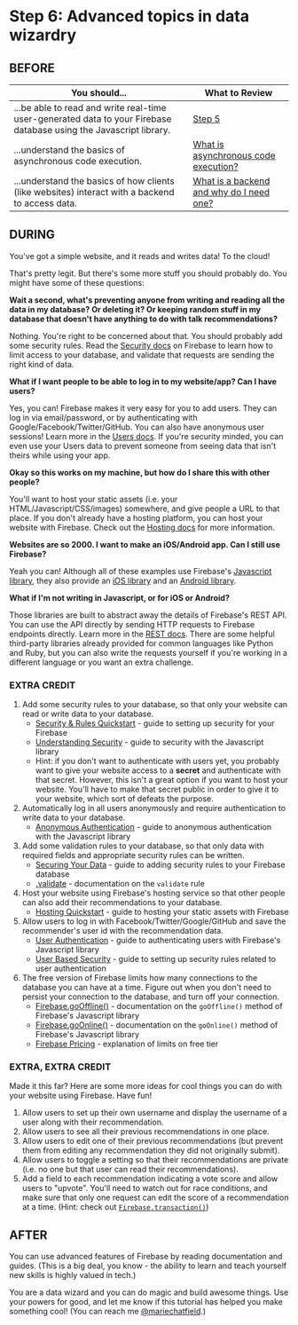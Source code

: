# Step 6: Advanced topics in data wizardry

## BEFORE

| You should... | What to Review |
|------------|--------|
| ...be able to read and write real-time user-generated data to your Firebase database using the Javascript library. | [Step 5](step5_read_dynamic_data.md) |
| ...understand the basics of asynchronous code execution. | [What is asynchronous code execution?](../../explanations/asynchronous.md) | 
| ...understand the basics of how clients (like websites) interact with a backend to access data. | [What is a backend and why do I need one?](../../explanations/backend.md) |

## DURING

You've got a simple website, and it reads and writes data! To the cloud!

That's pretty legit. But there's some more stuff you should probably do. You might have some of these questions:

**Wait a second, what's preventing anyone from writing and reading all the data in my database? Or deleting it? Or keeping random stuff in my database that doesn't have anything to do with talk recommendations?**

Nothing. You're right to be concerned about that. You should probably add some security rules. Read the [Security docs](https://www.firebase.com/docs/security/) on Firebase to learn how to limit access to your database, and validate that requests are sending the right kind of data.

**What if I want people to be able to log in to my website/app? Can I have users?**

Yes, you can! Firebase makes it very easy for you to add users. They can log in via email/password, or by authenticating with Google/Facebook/Twitter/GitHub. You can also have anonymous user sessions! Learn more in the [Users docs](https://www.firebase.com/docs/web/guide/user-auth.html). If you're security minded, you can even use your Users data to prevent someone from seeing data that isn't theirs while using your app.

**Okay so this works on my machine, but how do I share this with other people?**

You'll want to host your static assets (i.e. your HTML/Javascript/CSS/images) somewhere, and give people a URL to that place. If you don't already have a hosting platform, you can host your website with Firebase. Check out the [Hosting docs](https://www.firebase.com/docs/hosting/) for more information.

**Websites are so 2000. I want to make an iOS/Android app. Can I still use Firebase?**

Yeah you can! Although all of these examples use Firebase's [Javascript library](https://www.firebase.com/docs/web/), they also provide an [iOS library](https://www.firebase.com/docs/ios/) and an [Android library](https://www.firebase.com/docs/android/).

**What if I'm not writing in Javascript, or for iOS or Android?**

Those libraries are built to abstract away the details of Firebase's REST API. You can use the API directly by sending HTTP requests to Firebase endpoints directly. Learn more in the [REST docs](https://www.firebase.com/docs/rest/). There are some helpful third-party libraries already provided for common languages like Python and Ruby, but you can also write the requests yourself if you're working in a different language or you want an extra challenge.

### EXTRA CREDIT

1. Add some security rules to your database, so that only your website can read or write data to your database.
    - [Security & Rules Quickstart](https://www.firebase.com/docs/security/quickstart.html) - guide to setting up security for your Firebase
    - [Understanding Security](https://www.firebase.com/docs/web/guide/understanding-security.html) - guide to security with the Javascript library
    - Hint: if you don't want to authenticate with users yet, you probably want to give your website access to a **secret** and authenticate with that secret. However, this isn't a great option if you want to host your website. You'll have to make that secret public in order to give it to your website, which sort of defeats the purpose.
2. Automatically log in all users anonymously and require authentication to write data to your database.
    - [Anonymous Authentication](https://www.firebase.com/docs/web/guide/login/anonymous.html) - guide to anonymous authentication with the Javascript library
3. Add some validation rules to your database, so that only data with required fields and appropriate security rules can be written.
    - [Securing Your Data](https://www.firebase.com/docs/security/guide/securing-data.html) - guide to adding security rules to your Firebase database
    - [.validate](https://www.firebase.com/docs/security/api/rule/validate.html) - documentation on the `validate` rule
4. Host your website using Firebase's hosting service so that other people can also add their recommendations to your database.
    - [Hosting Quickstart](https://www.firebase.com/docs/hosting/quickstart.html) - guide to hosting your static assets with Firebase
5. Allow users to log in with Facebook/Twitter/Google/GitHub and save the recommender's user id with the recommendation data.
    - [User Authentication](https://www.firebase.com/docs/web/guide/user-auth.html) - guide to authenticating users with Firebase's Javascript library
    - [User Based Security](https://www.firebase.com/docs/security/guide/user-security.html) - guide to setting up security rules related to user authentication
6. The free version of Firebase limits how many connections to the database you can have at a time. Figure out when you don't need to persist your connection to the database, and turn off your connection.
    - [Firebase.goOffline()](https://www.firebase.com/docs/web/api/firebase/gooffline.html) - documentation on the `goOffline()` method of Firebase's Javascript library
    - [Firebase.goOnline()](https://www.firebase.com/docs/web/api/firebase/goonline.html) - documentation on the `goOnline()` method of Firebase's Javascript library
    - [Firebase Pricing](https://www.firebase.com/pricing.html) - explanation of limits on free tier

### EXTRA, EXTRA CREDIT

Made it this far? Here are some more ideas for cool things you can do with your website using Firebase. Have fun!

1. Allow users to set up their own username and display the username of a user along with their recommendation.
2. Allow users to see all their previous recommendations in one place.
3. Allow users to edit one of their previous recommendations (but prevent them from editing any recommendation they did not originally submit).
4. Allow users to toggle a setting so that their recommendations are private (i.e. no one but that user can read their recommendations).
5. Add a field to each recommendation indicating a vote score and allow users to "upvote". You'll need to watch out for race conditions, and make sure that only one request can edit the score of a recommendation at a time. (Hint: check out [`Firebase.transaction()`](https://www.firebase.com/docs/web/api/firebase/transaction.html))

## AFTER

You can use advanced features of Firebase by reading documentation and guides. (This is a big deal, you know - the ability to learn and teach yourself new skills is highly valued in tech.)

You are a data wizard and you can do magic and build awesome things. Use your powers for good, and let me know if this tutorial has helped you make something cool! (You can reach me [@mariechatfield](http://twitter.com/mariechatfield).)
